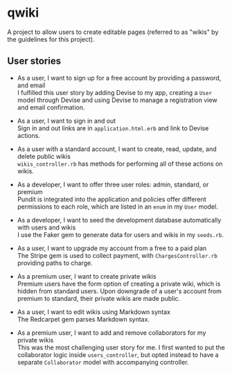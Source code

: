 # qwiki
A project to allow users to create editable pages (referred to as "wikis" by the guidelines for this project). 

## User stories  
* As a user, I want to sign up for a free account by providing a password, and email  
I fulfilled this user story by adding Devise to my app, creating a `User` model through Devise and using Devise to manage a registration view and email confirmation.

* As a user, I want to sign in and out  
Sign in and out links are in `application.html.erb` and link to Devise actions.

* As a user with a standard account, I want to create, read, update, and delete public wikis  
`wikis_controller.rb` has methods for performing all of these actions on wikis.

* As a developer, I want to offer three user roles: admin, standard, or premium  
Pundit is integrated into the application and policies offer different permissions to each role, which are listed in an `enum` in my `User` model.

* As a developer, I want to seed the development database automatically with users and wikis  
I use the Faker gem to generate data for users and wikis in my `seeds.rb`. 

* As a user, I want to upgrade my account from a free to a paid plan  
The Stripe gem is used to collect payment, with `ChargesController.rb` providing paths to charge.

* As a premium user, I want to create private wikis  
Premium users have the form option of creating a private wiki, which is hidden from standard users. Upon downgrade of a user's account from premium to standard, their private wikis are made public.

* As a user, I want to edit wikis using Markdown syntax  
The Redcarpet gem parses Markdown syntax.

* As a premium user, I want to add and remove collaborators for my private wikis  
This was the most challenging user story for me. I first wanted to put the collaborator logic inside `users_controller`, but opted instead to have a separate `Collaborator` model with accompanying controller. 

